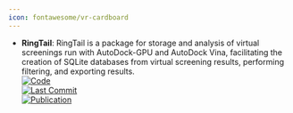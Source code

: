 ```yaml
---
icon: fontawesome/vr-cardboard
---
```


- **RingTail**: RingTail is a package for storage and analysis of virtual screenings run with AutoDock-GPU and AutoDock Vina, facilitating the creation of SQLite databases from virtual screening results, performing filtering, and exporting results.  
	[![Code](https://img.shields.io/github/stars/forlilab/Ringtail?style=for-the-badge&logo=github)](https://github.com/forlilab/Ringtail#getting-started)  
	[![Last Commit](https://img.shields.io/github/last-commit/forlilab/Ringtail?style=for-the-badge&logo=github)](https://github.com/forlilab/Ringtail#getting-started)  
	[![Publication](https://img.shields.io/badge/Publication-Citations:0-blue?style=for-the-badge&logo=bookstack)](https://doi.org/10.1021/acs.jcim.3c00166)  
